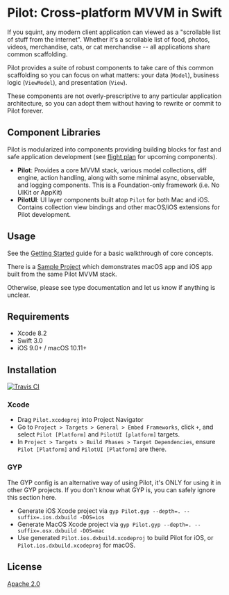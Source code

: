 # Pilot: Cross-platform MVVM in Swift

If you squint, any modern client application can viewed as a "scrollable list of stuff from the internet". Whether it's a scrollable list of food, photos, videos, merchandise, cats, or cat merchandise -- all applications share common scaffolding.

Pilot provides a suite of robust components to take care of this common scaffolding so you can focus on what matters: your data (`Model`), business logic (`ViewModel`), and presentation (`View`).

These components are not overly-prescriptive to any particular application architecture, so you can adopt them without having to rewrite or commit to Pilot forever.

## Component Libraries

Pilot is modularized into components providing building blocks for fast and safe application development (see [flight plan](Documentation/Flight%20Plan.md) for upcoming components).

- **Pilot**: Provides a core MVVM stack, various model collections, diff engine, action handling, along with some minimal async, observable, and logging components. This is a Foundation-only framework (i.e. No UIKit or AppKit)
- **PilotUI**: UI layer components built atop `Pilot` for both Mac and iOS. Contains collection view bindings and other macOS/iOS extensions for Pilot development.

## Usage

See the [Getting Started](Documentation/Getting%20Started.md) guide for a basic walkthrough of core concepts.

There is a [Sample Project](Examples/iTunesSearch) which demonstrates macOS app and iOS app built from the same Pilot MVVM stack.

Otherwise, please see type documentation and let us know if anything is unclear.

## Requirements

- Xcode 8.2
- Swift 3.0
- iOS 9.0+ / macOS 10.11+

## Installation

[![Travis CI](https://travis-ci.org/dropbox/pilot.svg?branch=master)](https://travis-ci.org/dropbox/pilot)

### Xcode

- Drag `Pilot.xcodeproj` into Project Navigator
- Go to `Project > Targets > General > Embed Frameworks`, click `+`, and select `Pilot [Platform]` and `PilotUI [platform]` targets.
- In `Project > Targets > Build Phases > Target Dependencies`, ensure `Pilot [Platform]` and `PilotUI [Platform]` are there.

### GYP

The GYP config is an alternative way of using Pilot, it's ONLY for using it in other GYP projects.
If you don't know what GYP is, you can safely ignore this section here.

- Generate iOS Xcode project via `gyp Pilot.gyp --depth=. --suffix=.ios.dxbuild -DOS=ios`
- Generate MacOS Xcode project via `gyp Pilot.gyp --depth=. --suffix=.osx.dxbuild -DOS=mac`
- Use generated `Pilot.ios.dxbuild.xcodeproj` to build Pilot for iOS, or `Pilot.ios.dxbuild.xcodeproj` for macOS.

## License

[Apache 2.0](LICENSE)


